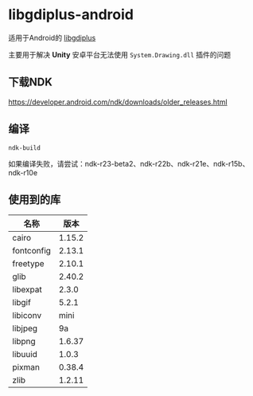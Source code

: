 ﻿# libgdiplus-android
适用于Android的 [libgdiplus](https://github.com/mono/libgdiplus)

主要用于解决 **Unity** 安卓平台无法使用 `System.Drawing.dll` 插件的问题

## 下载NDK
https://developer.android.com/ndk/downloads/older_releases.html

## 编译
```
ndk-build
```

如果编译失败，请尝试：ndk-r23-beta2、ndk-r22b、ndk-r21e、ndk-r15b、ndk-r10e

## 使用到的库
|    名称    |   版本   |
| ---------- | -------- |
| cairo      |  1.15.2  |
| fontconfig |  2.13.1  |
| freetype   |  2.10.1  |
| glib       |  2.40.2  |
| libexpat   |  2.3.0   |
| libgif     |  5.2.1   |
| libiconv   |  mini    |
| libjpeg    |  9a      |
| libpng     |  1.6.37  |
| libuuid    |  1.0.3   |
| pixman     |  0.38.4  |
| zlib       |  1.2.11  |
